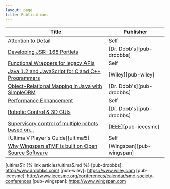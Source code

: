 ```yaml
---
layout: page
title: Publications
---
```


| Title                                                                 | Publisher                 |
|-----------------------------------------------------------------------| --------------------------|
| [Attention to Detail][attention-to-detail]                            | Self                      |
| [Developing JSR-168 Portlets][jsr168]                                 | [Dr. Dobb's][pub-drdobbs] |
| [Functional Wrappers for legacy APIs][functional-wrappers]            | Self                      |
| [Java 1.2 and JavaScript for C and C++ Programmers][javabook]         | [Wiley][pub-wiley]        |
| [Object-Relational Mapping in Java with SimpleORM][simpleorm]         | [Dr. Dobb's][pub-drdobbs] |
| [Performance Enhancement][performance-enhancement]                    | Self                      |
| [Robotic Control & 3D GUIs][robotic-control]                          | [Dr. Dobb's][pub-drdobbs] |
| [Supervisory control of multiple robots based on...][robots-rts]      | [IEEE][pub-ieeesmc]       |
| [Ultima V Player's Guide][ultima5]                                    | Self                      |
| [Why Wingspan eTMF is built on Open Source Software][why-open-source] | [Wingspan][pub-wingspan]  |

[why-open-source]: https://www.wingspan.com/why-wingspan-etmf-is-built-on-open-source-software-not-documentum-or-sharepoint/
[functional-wrappers]: /blog/2013/08/07/functional-wrappers-for-legacy-apis/
[performance-enhancement]: /blog/2012/04/16/performance-enhancement/
[attention-to-detail]: /blog/2012/03/27/attention-to-detail/
[robotic-control]: http://www.drdobbs.com/tools/robotic-control-3d-guis/184405243
[robots-rts]: https://web.stanford.edu/group/arl/cgi-bin/drupal/sites/default/files/public/publications/JonesS%202001.pdf
[simpleorm]: http://www.drdobbs.com/database/object-relational-mapping-in-java-with-s/184406344
[jsr168]: http://www.drdobbs.com/jvm/developing-jsr-168-portlets/184406282
[javabook]: https://www.amazon.com/Java-JavaScript-Programmers-Michael-Daconta/dp/0471183598
[ultima5]: {% link articles/ultima5.md %}
[pub-drdobbs]: http://www.drdobbs.com/
[pub-wiley]: https://www.wiley.com
[pub-ieeesmc]: http://www.ieeesmc.org/conferences/calendar/smc-society-conferences
[pub-wingspan]: https://www.wingspan.com